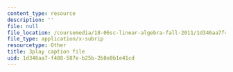 ```yaml
---
content_type: resource
description: ''
file: null
file_location: /coursemedia/18-06sc-linear-algebra-fall-2011/1d346aa7f488587eb25b2b8e0b1e41cd_JibVXBElKL0.vtt
file_type: application/x-subrip
resourcetype: Other
title: 3play caption file
uid: 1d346aa7-f488-587e-b25b-2b8e0b1e41cd
---
```

